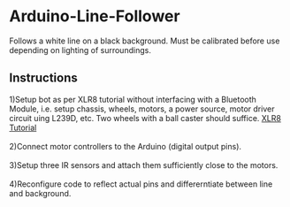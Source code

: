 # Arduino-Line-Follower
Follows a white line on a black background. Must be calibrated before use depending on lighting of surroundings.

## Instructions
1)Setup bot as per XLR8 tutorial without interfacing with a Bluetooth Module, i.e. setup chassis, wheels, motors, a power source, motor driver circuit uing L239D, etc. Two wheels with a ball caster should suffice. [XLR8 Tutorial](https://stab-iitb.org/robotics-club/tutorials/XLR8/) <br><br>
2)Connect motor controllers to the Arduino (digital output pins). <br><br>
3)Setup three IR sensors and attach them sufficiently close to the motors. <br><br>
4)Reconfigure code to reflect actual pins and differerntiate between line and background.
